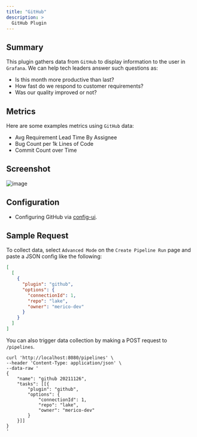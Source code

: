 ```yaml
---
title: "GitHub"
description: >
  GitHub Plugin
---
```




## Summary

This plugin gathers data from `GitHub` to display information to the user in `Grafana`. We can help tech leaders answer such questions as:

- Is this month more productive than last?
- How fast do we respond to customer requirements?
- Was our quality improved or not?

## Metrics

Here are some examples metrics using `GitHub` data:
- Avg Requirement Lead Time By Assignee
- Bug Count per 1k Lines of Code
- Commit Count over Time

## Screenshot

![image](/img/Plugins/github-demo.png)


## Configuration
- Configuring GitHub via [config-ui](/UserManuals/ConfigUI/GitHub.md).

## Sample Request
To collect data, select `Advanced Mode` on the `Create Pipeline Run` page and paste a JSON config like the following:

```json
[
  [
    {
      "plugin": "github",
      "options": {
        "connectionId": 1,
        "repo": "lake",
        "owner": "merico-dev"
      }
    }
  ]
]
```

You can also trigger data collection by making a POST request to `/pipelines`.
```
curl 'http://localhost:8080/pipelines' \
--header 'Content-Type: application/json' \
--data-raw '
{
    "name": "github 20211126",
    "tasks": [[{
        "plugin": "github",
        "options": {
            "connectionId": 1,
            "repo": "lake",
            "owner": "merico-dev"
        }
    }]]
}
'
```
